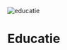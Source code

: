 
![educatie](https://github.com/AYUSHIMAHAJAN/Educatie/assets/96366141/37cab150-b9d9-4650-a084-97f95c5f4b0e)







# Educatie
